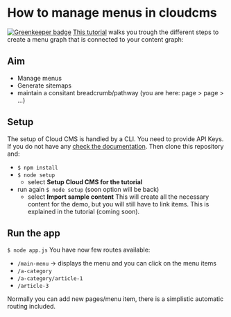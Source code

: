 # How to manage menus in cloudcms

[![Greenkeeper badge](https://badges.greenkeeper.io/idealley/cloudcms-manage-menus.svg)](https://greenkeeper.io/)
[This tutorial](https://idealley.gitbooks.io/cloud-cms-how-to-manage-menus/content/) walks you trough the different steps to create a menu graph that is connected to your content graph:

## Aim
* Manage menus
* Generate sitemaps
* maintain a consitant breadcrumb/pathway (you are here: page > page > ...)

## Setup
The setup of Cloud CMS is handled by a CLI. You need to provide API Keys. If you do not have any [check the documentation](https://www.cloudcms.com/apikeys.html).
Then clone this repository and:
* `$ npm install`
* `$ node setup`
    * select **Setup Cloud CMS for the tutorial**
* run again `$ node setup` (soon option will be back)
    * select **Import sample content**
This will create all the necessary content for the demo, but you will still have to link items. This is explained in the tutorial (coming soon).

## Run the app
`$ node app.js`
You have now few routes available:
* `/main-menu` -> displays the menu and you can click on the menu items
* `/a-category`
* `/a-category/article-1`
* `/article-3`

Normally you can add new pages/menu item, there is a simplistic automatic routing included.